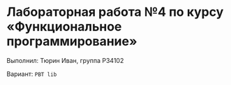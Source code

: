 # Лабораторная работа №4 по курсу «Функциональное программирование»

Выполнил: Тюрин Иван, группа P34102

Вариант: `PBT lib`

